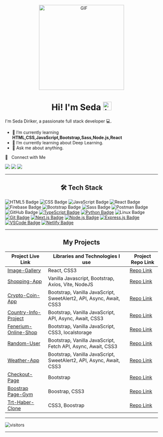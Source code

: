 <p align="center">
<img alt="GIF" src="https://github.com/arsentieva/arsentieva/blob/main/code.gif?raw=true" height="280" />
 <p/>
<h1 align="center"> Hi! I'm Seda <img src="https://user-images.githubusercontent.com/1303154/88677602-1635ba80-d120-11ea-84d8-d263ba5fc3c0.gif" width="28px" alt="hi"></h1>

I'm Seda Diriker, a passionate full stack developer  💻.

- :seedling: I’m currently learning **HTML,CSS,JavaScript,Bootstrap,Sass,Node.js,React**
- :seedling: I’m currently learning about Deep Learning. <!-- - :computer: Most used line of code `git commit -m " "`.-->
- :speech_balloon: Ask me about anything.

🤝 &nbsp; Connect with Me

[<img src="https://img.shields.io/badge/linkedin-%23FADD92.svg?&style=for-the-badge&logo=linkedin&logoColor=white" />](https://www.linkedin.com/in/seda-diriker-4a014a175/)
[<img src="https://img.shields.io/badge/twitter-%23FADD92.svg?&style=for-the-badge&logo=twitter&logoColor=white" />](https://twitter.com/seda_diriker)
[<img src="https://img.shields.io/badge/Medium-%23FADD92.svg?&style=for-the-badge&logo=medium&logoColor=white" >](https://medium.com/@seda.diriker)

<hr>
<h2 align="center">🛠 Tech Stack </h2>

![HTML5 Badge](https://img.shields.io/badge/html5-%23FADD92.svg?style=for-the-badge&logo=html5&logoColor=white)
![CSS Badge](https://img.shields.io/badge/css-%23FADD92.svg?style=for-the-badge&logo=css3&logoColor=white)
![JavaScript Badge](https://img.shields.io/badge/javascript-%23FADD92.svg?style=for-the-badge&logo=javascript&logoColor=white)
![React Badge](https://img.shields.io/badge/react-%23FADD92.svg?style=for-the-badge&logo=react&logoColor=white)
![Firebase Badge](https://img.shields.io/badge/firebase-%23FADD92.svg?style=for-the-badge&logo=firebase&logoColor=white)
![Bootstrap Badge](https://img.shields.io/badge/bootstrap-%23FADD92.svg?style=for-the-badge&logo=bootstrap&logoColor=white)
![Sass Badge](https://img.shields.io/badge/sass-%23FADD92.svg?style=for-the-badge&logo=sass&logoColor=white)
![Postman Badge](https://img.shields.io/badge/postman-%23FADD92.svg?style=for-the-badge&logo=postman&logoColor=white)
![GitHub Badge](https://img.shields.io/badge/github-%23FADD92.svg?style=for-the-badge&logo=github&logoColor=white)
[![TypeScript Badge](https://img.shields.io/badge/typescript-%23FADD92.svg?style=for-the-badge&logo=typescript&logoColor=white)](https://your-typescript-link-here)
[![Python Badge](https://img.shields.io/badge/python-%23FADD92.svg?style=for-the-badge&logo=python&logoColor=white)](https://your-python-link-here)
![Linux Badge](https://img.shields.io/badge/linux-%23FADD92.svg?style=for-the-badge&logo=linux&logoColor=white)
[![Git Badge](https://img.shields.io/badge/git-%23FADD92.svg?style=for-the-badge&logo=git&logoColor=white)](https://your-git-link-here)
[![Next.js Badge](https://img.shields.io/badge/Next.js-%23FADD92.svg?style=for-the-badge&logo=next.js&logoColor=white)](https://your-next-js-link-here)
[![Node.js Badge](https://img.shields.io/badge/Node.js-%23FADD92.svg?style=for-the-badge&logo=node.js&logoColor=white)](https://nodejs.org/)
[![Express.js Badge](https://img.shields.io/badge/Express.js-%23FADD92.svg?style=for-the-badge)](https://expressjs.com/)
[![VSCode Badge](https://img.shields.io/badge/VS_Code-%23FADD92.svg?style=for-the-badge&logo=visual-studio-code&logoColor=white)](https://code.visualstudio.com/)
[![Netlify Badge](https://img.shields.io/badge/Netlify-%23FADD92.svg?style=for-the-badge&logo=netlify&logoColor=white)](https://www.netlify.com/)

<hr>

<h2 align="center">My Projects </h2>


| Project Live Link                | Libraries and Technologies I use      | Project Repo Link         |
|-----------------------------|--------------------------------------|---------------------------|
| [Image-Gallery](https://65fafbfaee024d0081fa5c9f--imagee-galleryy.netlify.app/) | React, CSS3  | [Repo Link](https://github.com/sedadiriker/Clarusway-BootCamp-/tree/main/REACT/image-gallery)   |
| [Shopping-App](https://sedadiriker.github.io/Clarusway-BootCamp-/JAVASCR%C4%B0PT/NODEJS/Shopping-App/dist/) | Vanilla Javascript,   Bootstrap,   Axios,   Vite,   NodeJS | [Repo Link](https://github.com/sedadiriker/Clarusway-BootCamp-/tree/main/JAVASCR%C4%B0PT/NODEJS/Shopping-App/dist)   |
| [Crypto-Coin-App](https://sedadiriker.github.io/Clarusway-BootCamp-/JAVASCR%C4%B0PT/Crypto-Coin-App/) | Bootstrap, Vanilla JavaScript, SweetAlert2, API, Async, Await, CSS3    | [Repo Link](https://github.com/sedadiriker/Clarusway-BootCamp-/tree/main/JAVASCR%C4%B0PT/Crypto-Coin-App)   |
| [Country-Info-Project](https://sedadiriker.github.io/Clarusway-BootCamp-/JAVASCR%C4%B0PT/country-info-project/) | Bootstrap, Vanilla JavaScript, API, Async, Await, CSS3 | [Repo Link](https://github.com/sedadiriker/Clarusway-BootCamp-/tree/main/JAVASCR%C4%B0PT/country-info-project)   |
| [Fenerium-Online-Shop](https://sedadiriker.github.io/Clarusway-BootCamp-/JAVASCR%C4%B0PT/Fenerium-Online-Shop/) | Bootstrap, Vanilla JavaScript, CSS3, localstorage | [Repo Link](https://github.com/sedadiriker/Clarusway-BootCamp-/tree/main/JAVASCR%C4%B0PT/Fenerium-Online-Shop)   |
| [Random-User](https://sedadiriker.github.io/Clarusway-BootCamp-/JAVASCR%C4%B0PT/Random-User-Data-Project//) | Bootstrap, Vanilla JavaScript, Fetch API, Async, Await,  CSS3 | [Repo Link](https://github.com/sedadiriker/Clarusway-BootCamp-/tree/main/JAVASCR%C4%B0PT/Random-User-Data-Project)   |
| [Weather-App](https://sedadiriker.github.io/Clarusway-BootCamp-/JAVASCR%C4%B0PT/haftal%C4%B1k-hava-durumu-app/) | Bootstrap, Vanilla JavaScript, SweetAlert2, API, Async, Await,  CSS3 | [Repo Link](https://github.com/sedadiriker/Clarusway-BootCamp-/tree/main/JAVASCR%C4%B0PT/haftal%C4%B1k-hava-durumu-app)   |
| [Checkout-Page](https://sedadiriker.github.io/Clarusway-BootCamp-/JAVASCR%C4%B0PT/checkout-page/index.html) | Bootstrap | [Repo Link](https://github.com/sedadiriker/Clarusway-BootCamp-/tree/main/JAVASCR%C4%B0PT/checkout-page)   |
| [Boostrap Page-Gym](https://sedadiriker.github.io/Clarusway-BootCamp-/HTML-CSS/gym-boostrap-page/) | Boostrap, CSS3 | [Repo Link](https://github.com/sedadiriker/Clarusway-BootCamp-/tree/main/HTML-CSS/gym-boostrap-page)   |
| [Trt-Haber-Clone](https://sedadiriker.github.io/Clarusway-BootCamp-/HTML-CSS/trt-clone/) | CSS3, Boostrap | [Repo Link](https://github.com/sedadiriker/Clarusway-BootCamp-/tree/main/HTML-CSS/trt-clone)   |

<hr>

![visitors](https://visitor-badge.laobi.icu/badge?page_id=sedadiriker)

<hr>

